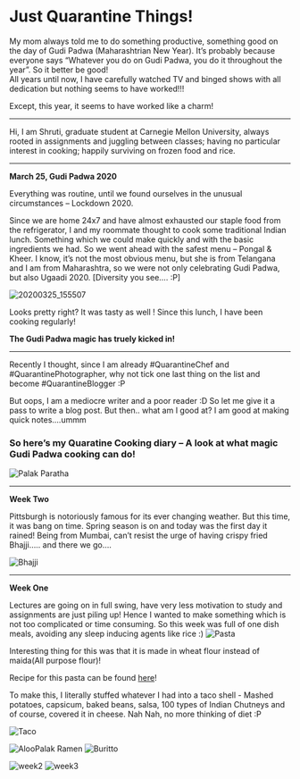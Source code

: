 # Just Quarantine Things!


My mom always told me to do something productive, something good on the day of Gudi Padwa (Maharashtrian New Year). It’s probably because everyone says “Whatever you do on Gudi Padwa, you do it throughout the year”. So it better be good! <br>
All years until now, I have carefully watched TV and binged shows with all dedication but nothing seems to have worked!!! 

Except, this year, it seems to have worked like a charm!<br>
___________
Hi, I am Shruti, graduate student at Carnegie Mellon University, always rooted in assignments and juggling between classes; having no particular interest in cooking; happily surviving on frozen food and rice. <br> 

___________


**March 25, Gudi Padwa 2020**

Everything was routine, until we found ourselves in the unusual circumstances – Lockdown 2020.

Since we are home 24x7 and have almost exhausted our staple food from the refrigerator, I and my roommate thought to cook some traditional Indian lunch. Something which we could make quickly and with the basic ingredients we had. So we went ahead with the safest menu – Pongal & Kheer. I know, it’s not the most obvious menu, but she is from Telangana and I am from Maharashtra, so we were not only celebrating Gudi Padwa, but also Ugaadi 2020. [Diversity you see…. :P]

![20200325_155507](https://user-images.githubusercontent.com/59716372/83337907-39adc780-a28d-11ea-8169-d256745f787f.jpg)

Looks pretty right? It was tasty as well ! Since this lunch, I have been cooking regularly!



**The Gudi Padwa magic has truely kicked in!**

____

Recently I thought, since I am already #QuarantineChef and #QuarantinePhotographer, why not tick one last thing on the list and become #QuarantineBlogger :P


But oops, I am a mediocre writer and a poor reader :D So let me give it a pass to write a blog post. But then.. what am I good at? I am good at making quick notes....ummm


### So here’s my Quaratine Cooking diary – A look at what magic Gudi Padwa cooking can do!


![Palak Paratha](https://user-images.githubusercontent.com/59716372/83574422-741c9c00-a4fb-11ea-9630-ddee428e7b02.png)

______________


**Week Two**


Pittsburgh is notoriously famous for its ever changing weather. But this time, it was bang on time. Spring season is on and today was the first day it rained! Being from Mumbai, can’t resist the urge of having crispy fried Bhajji….. and there we go…. 


![Bhajji](https://user-images.githubusercontent.com/59716372/83598158-055d3400-a537-11ea-8e04-81718aa55950.png)

______________


**Week One**

Lectures are going on in full swing, have very less motivation to study and assignments are just piling up! Hence I wanted to make something which is not too complicated or time consuming. So this week was full of one dish meals, avoiding any sleep inducing agents like rice :)
![Pasta](https://user-images.githubusercontent.com/59716372/83592722-f2dbfe00-a528-11ea-8b4e-bf9ef724faec.png)

Interesting thing for this was that it is made in wheat flour instead of maida(All purpose flour)! 

Recipe for this pasta can be found [here](https://cookingwidjoy.wordpress.com/2014/11/07/pasta-in-white-sauce-using-whole-wheat-flour/)!

To make this, I literally stuffed whatever I had into a taco shell - Mashed potatoes, capsicum, baked beans, salsa, 100 types of Indian Chutneys and of course, covered it in cheese. Nah Nah, no more thinking of diet :P

![Taco](https://user-images.githubusercontent.com/59716372/83595227-5ec16500-a52f-11ea-80d6-0fd02d5d30f0.png)

![AlooPalak Ramen](https://user-images.githubusercontent.com/59716372/83564623-01a3c000-a4eb-11ea-9c32-b2c9dd5c7fc8.png)
![Buritto](https://user-images.githubusercontent.com/59716372/83566555-3402ec80-a4ee-11ea-9a8f-694209a8c3fb.png)

![week2](https://user-images.githubusercontent.com/59716372/83375656-88e31d80-a39d-11ea-8373-bc81d604ad9d.PNG)
![week3](https://user-images.githubusercontent.com/59716372/83375657-897bb400-a39d-11ea-8617-1397c7aacd90.PNG)

